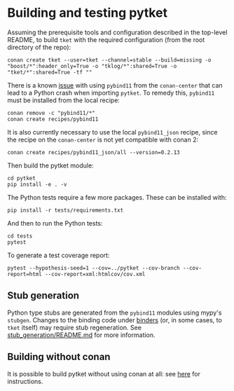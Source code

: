 # Building and testing pytket

Assuming the prerequisite tools and configuration described in the top-level
README, to build `tket` with the required configuration (from the root directory
of the repo):

```shell
conan create tket --user=tket --channel=stable --build=missing -o "boost/*":header_only=True -o "tklog/*":shared=True -o "tket/*":shared=True -tf ""
```

There is a known
[issue](https://github.com/conan-io/conan-center-index/issues/6605) with using
`pybind11` from the `conan-center` that can lead to a Python crash when
importing `pytket`. To remedy this, `pybind11` must be installed from the local
recipe:

```shell
conan remove -c "pybind11/*"
conan create recipes/pybind11
```

It is also currently necessary to use the local `pybind11_json` recipe, since
the recipe on the `conan-center` is not yet compatible with conan 2:

```shell
conan create recipes/pybind11_json/all --version=0.2.13
```

Then build the pytket module:

```shell
cd pytket
pip install -e . -v
```

The Python tests require a few more packages. These can be installed with:

```shell
pip install -r tests/requirements.txt
```

And then to run the Python tests:

```shell
cd tests
pytest
```

To generate a test coverage report:

```shell
pytest --hypothesis-seed=1 --cov=../pytket --cov-branch --cov-report=html --cov-report=xml:htmlcov/cov.xml
```

## Stub generation

Python type stubs are generated from the `pybind11` modules using mypy's `stubgen`. Changes to the
binding code under [binders](binders) (or, in some cases, to `tket` itself) may require stub regeneration.
See [stub_generation/README.md](stub_generation/README.md) for more information.

## Building without conan

It is possible to build pytket without using conan at all: see
[here](../build-without-conan.md) for instructions.
